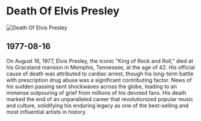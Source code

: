 # Death Of Elvis Presley

![Death Of Elvis Presley](https://static.wikia.nocookie.net/elvis-presley/images/8/8e/0_Elvis-Presley.webp/revision/latest/scale-to-width-down/1200?cb=20241222163245)

## 1977-08-16

On August 16, 1977, Elvis Presley, the iconic "King of Rock and Roll," died at his Graceland mansion in Memphis, Tennessee, at the age of 42. His official cause of death was attributed to cardiac arrest, though his long-term battle with prescription drug abuse was a significant contributing factor. News of his sudden passing sent shockwaves across the globe, leading to an immense outpouring of grief from millions of his devoted fans. His death marked the end of an unparalleled career that revolutionized popular music and culture, solidifying his enduring legacy as one of the best-selling and most influential artists in history.